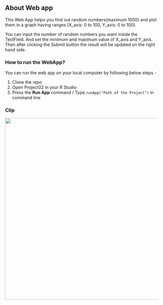 ## About Web app

This Web App helps you find out random numbers(maximum 1000) and plot them in a graph having ranges (X_axis: 0 to 100, Y_axis: 0 to 100).

You can input the number of random numbers you want inside the TextField. And set the minimum and maximum value of X_axis and Y_axis. Then after clicking the Submit button the result will be updated on the right hand side.

### How to run the WebApp?

You can run the web app on your local computer by following below steps -
1. Clone the repo
2. Open Project02 in your R Studio
3. Press the <b>Run App</b> command / Type ```runApp("Path of the Project")``` in command line

### Clip

<img src="https://user-images.githubusercontent.com/23660137/44005136-ecddcc90-9e8b-11e8-834d-b678a1a4edea.PNG" height=600px/>

